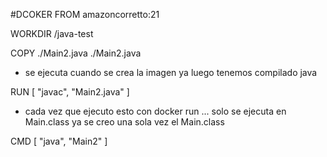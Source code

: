 #DCOKER 
FROM amazoncorretto:21

WORKDIR /java-test

COPY ./Main2.java ./Main2.java

- se ejecuta cuando se crea la imagen ya luego tenemos compilado java

RUN [ "javac", "Main2.java" ]

- cada vez que ejecuto esto con docker run ... solo se ejecuta en Main.class ya se creo una sola vez el Main.class

CMD [ "java", "Main2" ]